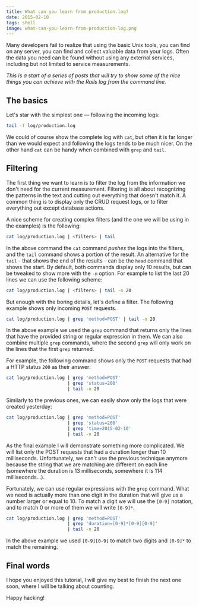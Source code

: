 ```yaml
---
title: What can you learn from production.log?
date: 2015-02-10
tags: shell
image: what-can-you-learn-from-production-log.png
---
```


Many developers fail to realize that using the basic Unix tools, you can find
on any server, you can find and collect valuable data from your logs. Often the
data you need can be found without using any external services, including but
not limited to service measurements.

_This is a start of a series of posts that will try to show some of the nice
things you can achieve with the Rails log from the command line._

## The basics

Let's star with the simplest one &mdash; following the incoming logs:

``` sh
tail -f log/production.log
```

We could of course show the complete log with `cat`, but often it is far longer
than we would expect and following the logs tends to be much nicer. On the other 
hand `cat` can be handy when combined with `grep` and `tail`. 

## Filtering

The first thing we want to learn is to filter the log from the information
we don't need for the current measurement. Filtering is all about recognizing
the patterns in the text and cutting out everything that doesn't match it.
A common thing is to display only the CRUD request logs, or to filter everything
out except database actions.

A nice scheme for creating complex filters (and the one we will be 
using in the examples) is the following:

``` sh
cat log/production.log | <filters> | tail
```

In the above command the `cat` command _pushes_ the logs into the 
filters, and the `tail` command shows a portion of the result. An
alternative for the `tail` - that shows the end of the results - can
be the `head` command that shows the start. By default, both commands
display only 10 results, but can be tweaked to show more with the `-n`
option. For example to list the last 20 lines we can use the following
scheme:

``` sh
cat log/production.log | <filters> | tail -n 20
```

But enough with the boring details, let's define a filter. The following
example shows only incoming `POST` requests.

``` sh
cat log/production.log | grep 'method=POST' | tail -n 20
```

In the above example we used the `grep` command that returns only the lines
that have the provided string or regular expression in them. We can also
combine multiple `grep` commands, where the second `grep` will only work
on the lines that the first `grep` returned.

For example, the following command shows only the `POST` requests that had
a HTTP status `200` as their answer:

``` sh
cat log/production.log | grep 'method=POST' 
                       | grep 'status=200' 
                       | tail -n 20
```

Similarly to the previous ones, we can easily show only the logs that were
created yesterday:

``` sh
cat log/production.log | grep 'method=POST' 
                       | grep 'status=200' 
                       | grep 'time=2015-02-10' 
                       | tail -n 20
```

As the final example I will demonstrate something more complicated. We will list
only the POST requests that had a duration longer than 10 milliseconds.
Unfortunately, we can't use the previous technique anymore because the string
that we are matching are different on each line (somewhere the duration is 13
milliseconds, somewhere it is 114 milliseconds...).

Fortunately, we can use regular expressions with the `grep` command.
What we need is actually more than one digit in the duration that will
give us a number larger or equal to 10. To match a digit we will use the
`[0-9]` notation, and to match 0 or more of them we will write `[0-9]*`.

``` sh
cat log/production.log | grep 'method=POST' 
                       | grep 'duration=[0-9]*[0-9][0-9]' 
                       | tail -n 20
```

In the above example we used `[0-9][0-9]` to match two digits and `[0-9]*`
to match the remaining.


## Final words

I hope you enjoyed this tutorial, I will give my best to finish the next
one soon, where I will be talking about counting.

Happy hacking!
